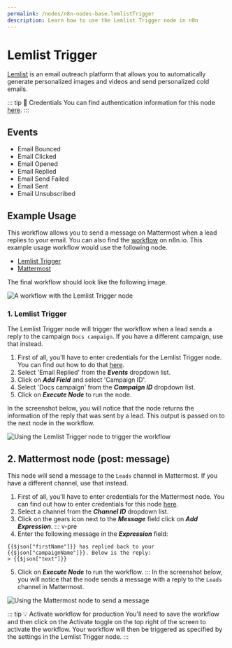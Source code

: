 ```yaml
---
permalink: /nodes/n8n-nodes-base.lemlistTrigger
description: Learn how to use the Lemlist Trigger node in n8n
---
```


# Lemlist Trigger

[Lemlist](https://Lemlist.com) is an email outreach platform that allows you to automatically generate personalized images and videos and send personalized cold emails.

::: tip 🔑 Credentials
You can find authentication information for this node [here](../../../credentials/Lemlist/README.md).
:::

## Events

- Email Bounced
- Email Clicked
- Email Opened
- Email Replied
- Email Send Failed
- Email Sent
- Email Unsubscribed

## Example Usage

This workflow allows you to send a message on Mattermost when a lead replies to your email. You can also find the [workflow](https://n8n.io/workflows/984) on n8n.io. This example usage workflow would use the following node.
- [Lemlist Trigger]()
- [Mattermost](../../nodes/Mattermost/README.md)

The final workflow should look like the following image.

![A workflow with the Lemlist Trigger node](REDACTED)

### 1. Lemlist Trigger

The Lemlist Trigger node will trigger the workflow when a lead sends a reply to the campaign `Docs campaign`. If you have a different campaign, use that instead.

1. First of all, you'll have to enter credentials for the Lemlist Trigger node. You can find out how to do that [here](../../../credentials/Lemlist/README.md).
2. Select 'Email Replied' from the ***Events*** dropdown list.
3. Click on ***Add Field*** and select 'Campaign ID'.
4. Select 'Docs campaign' from the ***Campaign ID*** dropdown list.
5. Click on ***Execute Node*** to run the node.

In the screenshot below, you will notice that the node returns the information of the reply that was sent by a lead. This output is passed on to the next node in the workflow.

![Using the Lemlist Trigger node to trigger the workflow](REDACTED)

## 2. Mattermost node (post: message)

This node will send a message to the `Leads` channel in Mattermost. If you have a different channel, use that instead.

1. First of all, you'll have to enter credentials for the Mattermost node. You can find out how to enter credentials for this node [here](../../../credentials/Mattermost/README.md).
2. Select a channel from the ***Channel ID*** dropdown list.
3. Click on the gears icon next to the ***Message*** field click on ***Add Expression***.
::: v-pre
4. Enter the following message in the ***Expression*** field:
```
{{$json["firstName"]}} has replied back to your {{$json["campaignName"]}}. Below is the reply:
> {{$json["text"]}}
```
5. Click on ***Execute Node*** to run the workflow.
:::
In the screenshot below, you will notice that the node sends a message with a reply to the `Leads` channel in Mattermost.

![Using the Mattermost node to send a message](REDACTED)

::: tip 💡 Activate workflow for production
You'll need to save the workflow and then click on the Activate toggle on the top right of the screen to activate the workflow. Your workflow will then be triggered as specified by the settings in the Lemlist Trigger node.
:::
